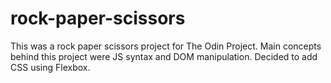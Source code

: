 # rock-paper-scissors

This was a rock paper scissors project for The Odin Project. 
Main concepts behind this project were JS syntax and DOM manipulation. 
Decided to add CSS using Flexbox. 
